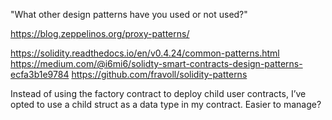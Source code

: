 "What other design patterns have you used or 
not used?"

https://blog.zeppelinos.org/proxy-patterns/

https://solidity.readthedocs.io/en/v0.4.24/common-patterns.html
https://medium.com/@i6mi6/solidty-smart-contracts-design-patterns-ecfa3b1e9784
https://github.com/fravoll/solidity-patterns


Instead of using the factory contract to deploy child user contracts, I’ve opted to use a child struct as a data type in my contract. Easier to manage?
